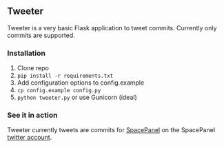 ## Tweeter

Tweeter is a very basic Flask application to tweet commits. Currently only commits are supported.

### Installation

1. Clone repo
2. `pip install -r requirements.txt`
3. Add configuration options to config.example
4. `cp config.example config.py`
5. `python tweeter.py` or use Gunicorn (ideal)

### See it in action

Tweeter currently tweets are commits for [SpacePanel](https://github.com/SpacePanel/space-personal) on the SpacePanel
[twitter account](https://twitter.com/Space_Panel). 

